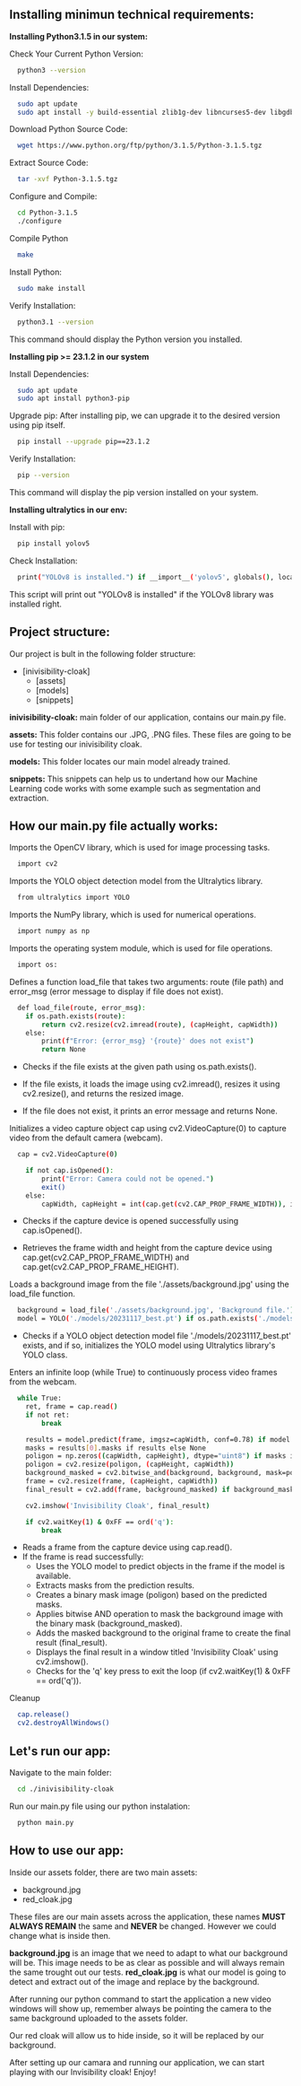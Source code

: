 
## Installing minimun  technical requirements:

**Installing Python3.1.5 in our system:**

Check Your Current Python Version:
```bash
  python3 --version
```

Install Dependencies: 
```bash
  sudo apt update
  sudo apt install -y build-essential zlib1g-dev libncurses5-dev libgdbm-dev libnss3-dev libssl-dev libreadline-dev libffi-dev libsqlite3-dev wget libbz2-dev
```

Download Python Source Code:
```bash
  wget https://www.python.org/ftp/python/3.1.5/Python-3.1.5.tgz
```

Extract Source Code:
```bash
  tar -xvf Python-3.1.5.tgz
```

Configure and Compile:
```bash
  cd Python-3.1.5
  ./configure
```
Compile Python
```bash
  make
```
Install Python: 
```bash
  sudo make install
```
Verify Installation: 
```bash
  python3.1 --version
```
This command should display the Python version you installed.

**Installing pip >= 23.1.2 in our system**

Install Dependencies: 
```bash
  sudo apt update
  sudo apt install python3-pip
```

Upgrade pip: After installing pip, we can upgrade it to the desired version using pip itself.

```bash
  pip install --upgrade pip==23.1.2
```

Verify Installation: 
```bash
  pip --version
```
This command will display the pip version installed on your system.

**Installing ultralytics in our env:**

Install with pip:
```bash
  pip install yolov5
```

Check Installation:
```bash
  print("YOLOv8 is installed.") if __import__('yolov5', globals(), locals(), [], 0) else print("YOLOv8 is not installed.")
```
This script will print out "YOLOv8 is installed" if the YOLOv8 library was installed right.

## Project structure:

Our project is bult in the following folder structure:

- [inivisibility-cloak]
  - [assets]
  - [models]
  - [snippets]

**inivisibility-cloak:** main folder of our application, contains our main.py file.

**assets:** This folder contains our .JPG, .PNG files. These files are going to be use for testing our inivisibility cloak. 

**models:** This folder locates our main model already trained.

**snippets:** This snippets can help us to undertand how our Machine Learning code works with some example such as segmentation and extraction.


## How our main.py file actually works:

Imports the OpenCV library, which is used for image processing tasks.
```bash
  import cv2
```

Imports the YOLO object detection model from the Ultralytics library.
```bash
  from ultralytics import YOLO
```

Imports the NumPy library, which is used for numerical operations.
```bash
  import numpy as np
```

Imports the operating system module, which is used for file operations.
```bash
  import os:
```


Defines a function load_file that takes two arguments: route (file path) and error_msg (error message to display if file does not exist).

```bash
  def load_file(route, error_msg):
    if os.path.exists(route):
        return cv2.resize(cv2.imread(route), (capHeight, capWidth))
    else:
        print(f"Error: {error_msg} '{route}' does not exist")
        return None
```

- Checks if the file exists at the given path using os.path.exists().

- If the file exists, it loads the image using cv2.imread(), resizes it using cv2.resize(), and returns the resized image.

- If the file does not exist, it prints an error message and returns None.

Initializes a video capture object cap using cv2.VideoCapture(0) to capture video from the default camera (webcam).

```bash
  cap = cv2.VideoCapture(0)

    if not cap.isOpened():
        print("Error: Camera could not be opened.")
        exit()
    else:
        capWidth, capHeight = int(cap.get(cv2.CAP_PROP_FRAME_WIDTH)), int(cap.get(cv2.  CAP_PROP_FRAME_HEIGHT))
```

- Checks if the capture device is opened successfully using cap.isOpened().

- Retrieves the frame width and height from the capture device using cap.get(cv2.CAP_PROP_FRAME_WIDTH) and cap.get(cv2.CAP_PROP_FRAME_HEIGHT).

Loads a background image from the file './assets/background.jpg' using the load_file function.

```bash
  background = load_file('./assets/background.jpg', 'Background file.')
  model = YOLO('./models/20231117_best.pt') if os.path.exists('./models/20231117_best.pt') else None
```
- Checks if a YOLO object detection model file './models/20231117_best.pt' exists, and if so, initializes the YOLO model using Ultralytics library's YOLO class.

Enters an infinite loop (while True) to continuously process video frames from the webcam.
```bash
  while True:
    ret, frame = cap.read()
    if not ret:
        break

    results = model.predict(frame, imgsz=capWidth, conf=0.78) if model else None
    masks = results[0].masks if results else None
    poligon = np.zeros((capWidth, capHeight), dtype="uint8") if masks is None else (masks.data[0].cpu().numpy().astype("uint8")*255)
    poligon = cv2.resize(poligon, (capHeight, capWidth))
    background_masked = cv2.bitwise_and(background, background, mask=poligon) if background is not None else None
    frame = cv2.resize(frame, (capHeight, capWidth))
    final_result = cv2.add(frame, background_masked) if background_masked is not None else frame

    cv2.imshow('Invisibility Cloak', final_result)

    if cv2.waitKey(1) & 0xFF == ord('q'):
        break
```
- Reads a frame from the capture device using cap.read().
- If the frame is read successfully:
    - Uses the YOLO model to predict objects in the frame if the model is available.
    - Extracts masks from the prediction results.
    - Creates a binary mask image (poligon) based on the predicted masks.
    - Applies bitwise AND operation to mask the background image with the binary mask    (background_masked).
    - Adds the masked background to the original frame to create the final result (final_result).
    - Displays the final result in a window titled 'Invisibility Cloak' using cv2.imshow().
    - Checks for the 'q' key press to exit the loop (if cv2.waitKey(1) & 0xFF == ord('q')).

Cleanup
```bash
  cap.release()
  cv2.destroyAllWindows()
```


## Let's run our app:

Navigate to the main folder:
```bash
  cd ./inivisibility-cloak
```

Run our main.py file using our python instalation:
```bash
  python main.py
```

## How to use our app:

Inside our assets folder, there are two main assets:
- background.jpg
- red_cloak.jpg

These files are our main assets across the application, these names **MUST ALWAYS REMAIN** the same and **NEVER** be changed. However we could change what is inside then.

**background.jpg** is an image that we need to adapt to what our background will be. This image needs to be as clear as possible and will always remain the same trought out our tests. 
**red_cloak.jpg** is what our model is going to detect and extract out of the image and replace by the background.

After running our python command to start the application a new video windows will show up, remember always be pointing the camera to the same background uploaded to the assets folder. 

Our red cloak will allow us to hide inside, so it will be replaced by our background.

After setting up our camara and running our application, we can start playing with our Invisibility cloak! Enjoy!
